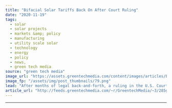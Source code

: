```yaml
---
title: "Bifacial Solar Tariffs Back On After Court Ruling"
date: "2020-11-19"
tags: 
  - solar
  - solar projects
  - markets &amp; policy
  - manufacturing
  - utility scale solar
  - technology
  - energy
  - policy
  - news,
  - green tech media
source: "green tech media"
image_url: "https://assets.greentechmedia.com/content/images/articles/Bifacial_Solar_Modules_Chile_XL.jpg"
image_fp: "/assets/img/post_thumbnails/79.png"
lead: "After months of legal back-and-forth, a ruling in the U.S. Court of International Trade has reinstated tariffs on two-sided solar panels, giving the Trump administration a victory in its waning days. Despite numerous attempts by the Trump administrat ..."
article_url: "http://feeds.greentechmedia.com/~r/GreentechMedia/~3/285gIAomZak/bifacial-tariffs-back-on-after-court-ruling"
---
```


---
